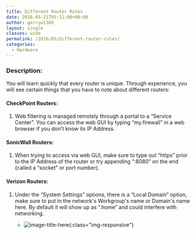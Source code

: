 ```yaml
---
title: Different Router Rules
date: 2016-05-21T05:12:00+00:00
author: gerryw1389
layout: single
classes: wide
permalink: /2016/05/different-router-rules/
categories:
  - Hardware
---
```

<!--more-->

### Description:

You will learn quickly that every router is unique. Through experience, you will see certain things that you have to note about different routers:

#### CheckPoint Routers:

1. Web filtering is managed remotely through a portal to a &#8220;Service Center&#8221;. You can access the web GUI by typing &#8220;my.firewall&#8221; in a web browser if you don't know its IP Address.

#### SonicWall Routers:

1. When trying to access via web GUI, make sure to type out &#8220;https&#8221; prior to the IP Address of the router or try appending &#8220;:8080&#8221; on the end (called a &#8220;socket&#8221; or port number).

#### Verizon Routers:

1. Under the &#8220;System Settings&#8221; options, there is a &#8220;Local Domain&#8221; option, make sure to put in the network's Workgroup's name or Domain's name here. By default it will show up as &#8220;.home&#8221; and could interfere with networking.

   - ![image-title-here](https://automationadmin.com/assets/images/uploads/2016/09/different-router-rules.png){:class="img-responsive"}